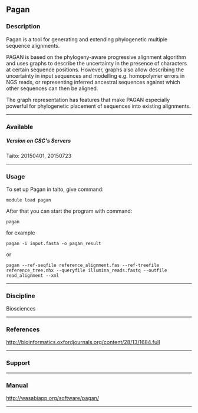 ## Pagan

### Description

Pagan is a tool for generating and extending phylogenetic multiple
sequence alignments.

PAGAN is based on the phylogeny-aware progressive alignment algorithm
and uses graphs to describe the uncertainty in the presence of
characters at certain sequence positions. However, graphs also allow
describing the uncertainty in input sequences and modelling e.g.
homopolymer errors in NGS reads, or representing inferred ancestral
sequences against which other sequences can then be aligned.

The graph representation has features that make PAGAN especially
powerful for phylogenetic placement of sequences into existing
alignments.

------------------------------------------------------------------------

### Available

##### Version on CSC's Servers

  
Taito: 20150401, 20150723

------------------------------------------------------------------------

### Usage

To set up Pagan in taito, give command:

    module load pagan

After that you can start the program with command:

    pagan

for example

    pagan -i input.fasta -o pagan_result

or

    pagan --ref-seqfile reference_alignment.fas --ref-treefile reference_tree.nhx --queryfile illumina_reads.fastq --outfile read_alignment --xml

------------------------------------------------------------------------

### Discipline

Biosciences  

------------------------------------------------------------------------

### References

http://bioinformatics.oxfordjournals.org/content/28/13/1684.full

------------------------------------------------------------------------

### Support

------------------------------------------------------------------------

### Manual

http://wasabiapp.org/software/pagan/

------------------------------------------------------------------------
